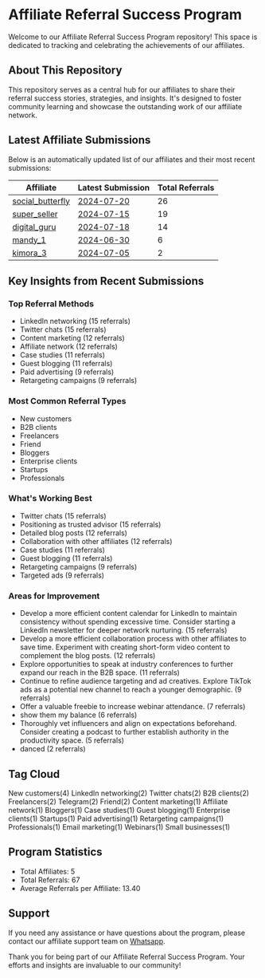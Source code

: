 # Affiliate Referral Success Program

Welcome to our Affiliate Referral Success Program repository! This space is dedicated to tracking and celebrating the achievements of our affiliates.

## About This Repository

This repository serves as a central hub for our affiliates to share their referral success stories, strategies, and insights. It's designed to foster community learning and showcase the outstanding work of our affiliate network.

## Latest Affiliate Submissions

Below is an automatically updated list of our affiliates and their most recent submissions:

<!-- AFFILIATE LIST START -->
| Affiliate | Latest Submission | Total Referrals |
|-----------|--------------------|-----------------|
| [social_butterfly](affiliate_logs/social_butterfly) | [2024-07-20](affiliate_logs/social_butterfly/2024-07-20_submission.md) | 26 |
| [super_seller](affiliate_logs/super_seller) | [2024-07-15](affiliate_logs/super_seller/2024-07-15_submission.md) | 19 |
| [digital_guru](affiliate_logs/digital_guru) | [2024-07-18](affiliate_logs/digital_guru/2024-07-18_submission.md) | 14 |
| [mandy_1](affiliate_logs/mandy_1) | [2024-06-30](affiliate_logs/mandy_1/2024-06-30_submission.md) | 6 |
| [kimora_3](affiliate_logs/kimora_3) | [2024-07-05](affiliate_logs/kimora_3/2024-07-05_submission.md) | 2 |

<!-- AFFILIATE LIST END -->

## Key Insights from Recent Submissions

### Top Referral Methods
<!-- TOP REFERRAL METHODS START -->
- LinkedIn networking (15 referrals)
- Twitter chats (15 referrals)
- Content marketing (12 referrals)
- Affiliate network (12 referrals)
- Case studies (11 referrals)
- Guest blogging (11 referrals)
- Paid advertising (9 referrals)
- Retargeting campaigns (9 referrals)
<!-- TOP REFERRAL METHODS END -->

### Most Common Referral Types
<!-- COMMON REFERRAL TYPES START -->
- New customers
- B2B clients
- Freelancers
- Friend
- Bloggers
- Enterprise clients
- Startups
- Professionals
<!-- COMMON REFERRAL TYPES END -->

### What's Working Best
<!-- WHATS WORKING BEST START -->
- Twitter chats (15 referrals)
- Positioning as trusted advisor (15 referrals)
- Detailed blog posts (12 referrals)
- Collaboration with other affiliates (12 referrals)
- Case studies (11 referrals)
- Guest blogging (11 referrals)
- Retargeting campaigns (9 referrals)
- Targeted ads (9 referrals)
<!-- WHATS WORKING BEST END -->

### Areas for Improvement
<!-- AREAS FOR IMPROVEMENT START -->
- Develop a more efficient content calendar for LinkedIn to maintain consistency without spending excessive time. Consider starting a LinkedIn newsletter for deeper network nurturing. (15 referrals)
- Develop a more efficient collaboration process with other affiliates to save time. Experiment with creating short-form video content to complement the blog posts. (12 referrals)
- Explore opportunities to speak at industry conferences to further expand our reach in the B2B space. (11 referrals)
- Continue to refine audience targeting and ad creatives. Explore TikTok ads as a potential new channel to reach a younger demographic. (9 referrals)
- Offer a valuable freebie to increase webinar attendance. (7 referrals)
- show them my balance (6 referrals)
- Thoroughly vet influencers and align on expectations beforehand. Consider creating a podcast to further establish authority in the productivity space. (5 referrals)
- danced (2 referrals)
<!-- AREAS FOR IMPROVEMENT END -->

## Tag Cloud
<!-- TAG CLOUD START -->
New customers(4) LinkedIn networking(2) Twitter chats(2) B2B clients(2) Freelancers(2) Telegram(2) Friend(2) Content marketing(1) Affiliate network(1) Bloggers(1) Case studies(1) Guest blogging(1) Enterprise clients(1) Startups(1) Paid advertising(1) Retargeting campaigns(1) Professionals(1) Email marketing(1) Webinars(1) Small businesses(1)
<!-- TAG CLOUD END -->

## Program Statistics
<!-- PROGRAM STATS START -->
- Total Affiliates: 5
- Total Referrals: 67
- Average Referrals per Affiliate: 13.40
<!-- PROGRAM STATS END -->

## Support
If you need any assistance or have questions about the program, please contact our affiliate support team on [Whatsapp](https://wa.me/message/3IE3FXO3INXHM1).

Thank you for being part of our Affiliate Referral Success Program. Your efforts and insights are invaluable to our community!